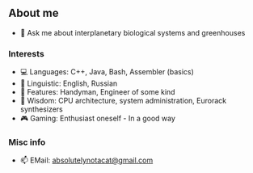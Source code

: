 ## About me
- 💬 Ask me about interplanetary biological systems and greenhouses

### Interests
- 💻 Languages: C++, Java, Bash, Assembler (basics)
- 📖 Linguistic: English, Russian
- 🧰 Features: Handyman, Engineer of some kind
- 💾 Wisdom: CPU architecture, system administration, Eurorack synthesizers
- 🎮 Gaming: Enthusiast oneself - In a good way
  
### Misc info
- 📫 EMail: absolutelynotacat@gmail.com
